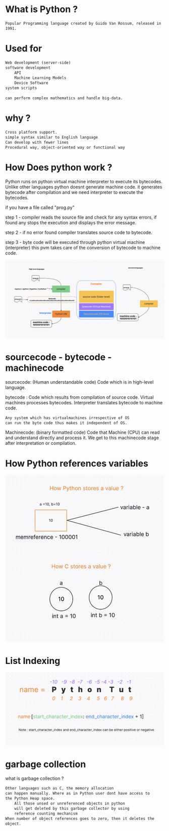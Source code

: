 # What is Python ?

    Popular Programming language created by Guido Van Rossum, released in 1991.

# Used for 

    Web development (server-side)
    software development
        API
        Machine Learning Models
        Device Software
    system scripts

    can perform complex mathematics and handle big-data.

# why ?

    Cross platform support.
    simple syntax similar to English language 
    Can develop with fewer lines 
    Procedural way, object-oriented way or functional way 


# How Does python work ?

Python runs on python virtual machine interpreter to execute its bytecodes.
Unlike other languages python doesnt generate machine code. it generates 
bytecode after compilation and we need interpreter to execute the bytecodes.

if you have a file called "prog.py"

step 1 - compiler reads the source file and check for any syntax
        errors, if found any stops the execution and displays the error message.

step 2 - if no error found compiler translates source code to bytecode.

step 3 - byte code will be executed through python virtual machine (interpreter)
        this pvm takes care of the conversion of bytecode to machine code.


![Alt text](images/execution-process.png)

# sourcecode - bytecode - machinecode

sourcecode: (Human understandable code)
    Code which is in high-level language.

bytecode :
    Code which results from compilation of source code.
    Virtual machines processes bytecodes.
    Interpreter translates bytecode to machine code.

    Any system which has virtualmachines irrespective of OS 
    can run the byte code thus makes it independent of OS.


Machinecode: (binary formatted code)
    Code that Machine (CPU) can read and understand directly and process it.
    We get to this machinecode stage after interpretation or compilation. 


# How Python references variables

![Alt text](images/python-way-of-storing-values.png)

# List Indexing

![Alt text](images/list_indexing.png)
# garbage collection

what is garbage collection ?

    Other languages such as C, the memory allocation 
    can happen manually. Where as in Python user dont have access to 
    the Python Heap space. 
        All those unsed or unreferenced objects in python 
        will get deleted by this garbage collector by using
        reference counting mechanism
    When number of object references goes to zero, then it deletes the object.

    